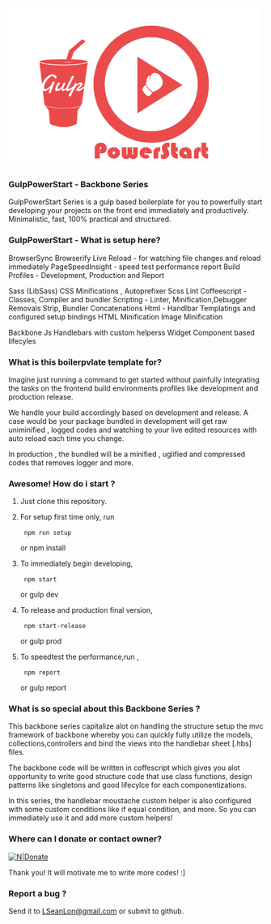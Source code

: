 [![N|logo](https://github.com/seanlon/GulpPowerStart/blob/master/LICENSE/Gulp-powerstart.png)](https://github.com/seanlon/GulpPowerStart/blob/master)
 


### GulpPowerStart - Backbone Series
GulpPowerStart Series is a gulp based boilerplate for you to powerfully start developing your projects on the front end immediately and productively.
Minimalistic, fast, 100% practical and structured.

### GulpPowerStart - What is setup here?

BrowserSync 
Browserify
Live Reload - for watching file changes and reload immediately
PageSpeedInsight - speed test performance report
Build Profiles - Development, Production and Report

Sass (LibSass)
CSS Minifications , Autoprefixer
Scss Lint 
Coffeescript -  Classes, Compiler and bundler
Scripting - Linter, Minification,Debugger Removals Strip, Bundler Concatenations
Html - Handlbar Templatings and configured setup bindings
HTML Minification
Image Minification

Backbone Js
Handlebars with custom helperss
Widget Component based lifecyles



 
 
 


### What is this boilerpvlate template for? 

Imagine just running a command to get started without painfully integrating the tasks on the frontend build environments profiles like development and production release.

We handle your build accordingly based on development and release. A case would be your package bundled in development will get raw uniminified , logged codes and watching to your live edited resources with auto reload each time you change.

In production , the bundled will be a minified , uglified and compressed codes that removes logger and more.
 

### Awesome! How do i start ? 
1) Just clone this repository. 


2) For setup first time only, run

    
        npm run setup  
    
    or 
        npm install 
     


3) To immediately begin developing,

     
        npm start
     
    or 
        gulp dev 
     


4) To release and production final version,

     
        npm start-release
     
    or 
        gulp prod 
      

5) To speedtest the performance,run ,

     
        npm report
     
    or 
        gulp report 
      


 
### What is so special about this Backbone Series  ?
This backbone series capitalize alot on handling the structure setup the mvc framework of backbone whereby you can quickly fully utilize the models, collections,controllers and bind the views into the handlebar sheet [.hbs] files.

The backbone code will be written in coffescript which gives you alot opportunity to write good structure code that use class functions, design patterns like singletons and good lifecylce for each componentizations.

In this series, the handlebar moustache custom helper is also configured with some custom conditions like if equal condition, and more. So you can immediately use it and add more custom helpers!



 

   

###   Where can I donate or contact owner?

[![N|Donate](https://www.paypalobjects.com/webstatic/mktg/logo/PP_AcceptanceMarkTray-NoDiscover_243x40.png)](https://www.paypal.com/cgi-bin/webscr?cmd=_s-xclick&hosted_button_id=GYS2WN8WXLPC4)

Thank you! It will motivate me to write more codes! :]
###   Report a bug  ?
Send it to LSeanLon@gmail.com or submit to github.
 